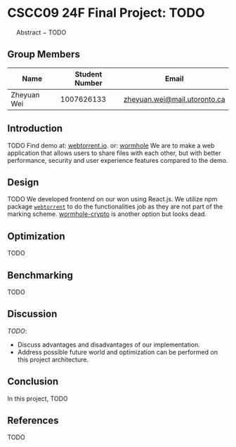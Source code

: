 # CSCC09 24F Final Project: TODO

$\quad$ Abstract $-$ TODO

## Group Members

| Name | Student Number | Email |
| ---- | -------------- | ----- |
| Zheyuan Wei | 1007626133 | <zheyuan.wei@mail.utoronto.ca> |

## Introduction

TODO
Find demo at: [webtorrent.io](https://webtorrent.io/).
or: [wormhole](https://wormhole.app/)
We are to make a web application that allows users to share files with each other, but with better performance, security and user experience features compared to the demo.

## Design

TODO
We developed frontend on our won using React.js.
We utilize npm package [`webtorrent`](https://github.com/webtorrent/webtorrent) to do the functionalities job as they are not part of the marking scheme.
[wormhole-crypto](https://github.com/SocketDev/wormhole-crypto) is another option but looks dead.

## Optimization

TODO

## Benchmarking

TODO

## Discussion

*TODO*:

- Discuss advantages and disadvantages of our implementation.
- Address possible future world and optimization can be performed on this project architecture.

## Conclusion

In this project, TODO

## References

TODO
